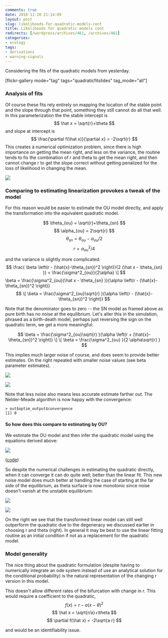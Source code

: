 ```yaml
---
comments: true
date: 2010-11-28 21:14:09
layout: post
slug: likelihoods-for-quadratic-models-cont
title: Likelihoods for quadratic models cont
redirects: [/wordpress/archives/461, /archives/461]
categories:
- ecology
tags:
- derivations
- warning-signals
---
```


Considering the fits of the quadratic models from yesterday.

[flickr-gallery mode="tag" tags="quadraticfitslides" tag_mode="all"]


### Analysis of fits


Of course these fits rely entirely on mapping the location of the stable point and the slope through that point, something they still cannot do all that well.  In this parameterization the the stable intercept is
$$ \hat x = \sqrt{r}+\theta $$
and slope at intercept is
$$ \frac{\partial f(\hat x)}{\partial x} = -2\sqrt{r} $$
This creates a numerical optimization problem, since there is high importance on getting the mean right, and less on the variance, the routine tends to fix the combination of r and theta to get the mean right, and then cannot change r to get the slope correct without getting penalized for the loss of likelihood in changing the mean.

![]( http://farm6.staticflickr.com/5290/5214829217_0afe62cbd1_o.png )



### Comparing to estimating linearization provokes a tweak of the model


For this reason would be easier to estimate the OU model directly, and apply the transformation into the equivalent quadratic model.

$$ \theta_{ou} = \sqrt{r}+\theta_{sn} $$
$$ \alpha_{ou}  = 2\sqrt{r} $$
$$ \theta_{sn} = \theta_{ou}- \alpha_{ou}/2 $$
$$ r = \alpha_{ou}^2/4 $$

and the variance is slightly more complicated:
$$
\frac{ \beta \left(r - (\hat{x}-\theta_{sn})^2 \right)}{2 (\hat x - \theta_{sn} )}  = \frac{\sigma^2_{ou}}{2\alpha} \]
$$ \beta = \frac{\sigma^2_{ou}(\hat x - \theta_{sn} )}{\alpha \left(r - (\hat{x}-\theta_{sn})^2 \right)} $$
\[ \beta = \frac{\sigma^2_{ou}\sqrt{r} }{\alpha \left(r - (\hat{x}-\theta_{sn})^2 \right)}
$$

Note that the denominator goes to zero -- the SN model as framed above as pure birth has no noise at the equilibrium.  Let's alter this in the simulation, phrased as a birth-death model, perhaps just reversing the sign on the quadratic term, we get a more meaningful:

$$
\beta = \frac{\sigma^2_{ou}\sqrt{r} }{\alpha \left(r + (\hat{x}-\theta_{sn})^2 \right)} \]
\[ \beta = \frac{\sigma^2_{ou} }{2 \alpha\sqrt{r} }
$$

This implies much larger noise of course, and does seem to provide better estimates.  On the right repeated with smaller noise values (see beta parameter estimates).

![]( http://farm6.staticflickr.com/5282/5215141381_5b4897c13e_o.png )

![]( http://farm6.staticflickr.com/5241/5215195079_5ea8c1f2d2_o.png )


Note that less noise also means less accurate estimate farther out.  The Nelder-Meade algorithm is now happy with the convergence:

    
    > out$optim_output$convergence
    [1] 0




#### So how does this compare to estimating by OU?


We estimate the OU model and then infer the quadratic model using the equations derived above:

![]( http://farm6.staticflickr.com/5170/5215272745_50f3492dca_o.png )


([code](https://github.com/cboettig/structured-populations/commit/61439ad03cf7d623c8bf94b74d950a81dc56602f))

So despite the numerical challenges in estimating the quadratic directly, when it can converge it can do quite well; better than the linear fit.  This new noise model does much better at handling the case of starting at the far side of the equilibrium, as theta surface is now monotonic since noise doesn't vanish at the unstable equilibrium:

![]( http://farm5.staticflickr.com/4112/5215303415_f785c52d8d_o.png )

![]( http://farm6.staticflickr.com/5163/5216262847_640f1be758_o.png )


On the right we see that the transformed linear model can still well outperform the quadratic due to the degeneracy we discussed earlier in choosing r and theta (right).  In general it may be best to use the linear fitting routine as an initial condition if not as a replacement for the quadratic model.


### Model generality


The nice thing about the quadratic formulation (despite having to numerically integrate an ode system instead of use an analytical solution for the conditional probability) is the natural representation of the changing r version in this model.

This doesn't allow different rates of the bifurcation with change in _r_.  This would require a coefficient to the quadratic,
$$ f(x) = r - a(x-\theta)^2 $$
$$ \hat x = \sqrt{r/a}+\theta $$
$$ \partial f(\hat x) = -2\sqrt{a r} $$

and would be an identifiability issue.
